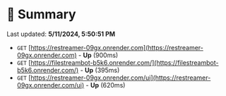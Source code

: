 # 📖 Summary
Last updated: **5/11/2024, 5:50:51 PM**

- `GET` [https://restreamer-09gx.onrender.com](https://restreamer-09gx.onrender.com) - **Up** (900ms)
- `GET` [https://filestreambot-b5k6.onrender.com/](https://filestreambot-b5k6.onrender.com/) - **Up** (395ms)
- `GET` [https://restreamer-09gx.onrender.com/ui](https://restreamer-09gx.onrender.com/ui) - **Up** (620ms)
